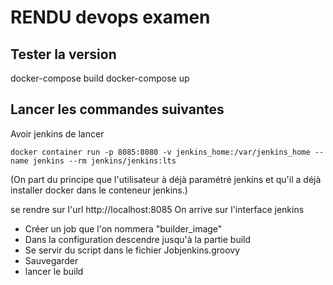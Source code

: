 # RENDU devops examen

## Tester la version
docker-compose build
docker-compose up

## Lancer les commandes suivantes
Avoir jenkins de lancer
```
docker container run -p 8085:8080 -v jenkins_home:/var/jenkins_home --name jenkins --rm jenkins/jenkins:lts
```
(On part du principe que l'utilisateur  à déjà paramétré jenkins et qu'il a déjà installer docker dans le conteneur jenkins.)

se rendre sur l'url
http://localhost:8085
On arrive sur l'interface jenkins

- Créer un job que l'on nommera "builder_image"
- Dans la configuration descendre jusqu'à la partie build
- Se servir du script dans le fichier Jobjenkins.groovy
- Sauvegarder
- lancer le build

